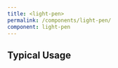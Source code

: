 ```yaml
---
title: <light-pen>
permalink: /components/light-pen/
component: light-pen
---
```


## Typical Usage

<light-pen style="padding: 8px; height: 100%;" resize-position="30" open-languages="js,html,css">
  <template slot="html">
    <light-pen>
      <template slot="html">
        <div>
          This is kind of wild huh? We have a <code>&lt;light-pen&gt;</code>
          component running inside of a <code>&lt;light-pen&gt;</code> component!!
        </div>
      </template>

      <template slot="css">
        code {
          padding: 2px 6px;
          display: inline-block;
          font-size: 0.9em;
          background-color: rgba(0,0,0,0.05);
          border-radius: 4px;
        }
      </template>
    </light-pen>
  </template>

  <template slot="css">
    html, body {
      height: 100%;
      min-height: 100%;
      width: 100%;
      margin: 0;
    }

    light-pen {
      height: 100%;
    }
  </template>

  <template slot="js">
    import LightPen from "<%= find_asset "../exports/light-pen.js" %>";
    LightPen.define()
  </template>
</light-pen>
